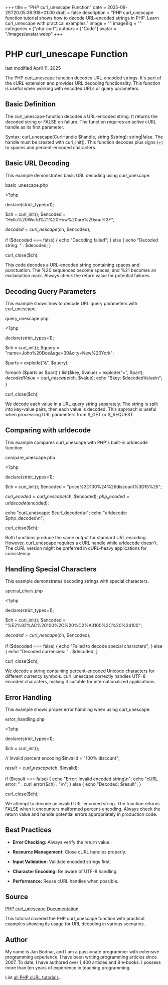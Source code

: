 +++
title = "PHP curl_unescape Function"
date = 2025-08-29T20:05:36.918+01:00
draft = false
description = "PHP curl_unescape function tutorial shows how to decode URL-encoded strings in PHP. Learn curl_unescape with practical examples."
image = ""
imageBig = ""
categories = ["php-curl"]
authors = ["Cude"]
avatar = "/images/avatar.webp"
+++

# PHP curl_unescape Function

last modified April 11, 2025

The PHP curl_unescape function decodes URL-encoded strings. It's
part of the cURL extension and provides URL decoding functionality. This
function is useful when working with encoded URLs or query parameters.

## Basic Definition

The curl_unescape function decodes a URL-encoded string. It
returns the decoded string or FALSE on failure. The function requires an
active cURL handle as its first parameter.

Syntax: curl_unescape(CurlHandle $handle, string $string): string|false.
The handle must be created with curl_init(). This function
decodes plus signs (+) to spaces and percent-encoded characters.

## Basic URL Decoding

This example demonstrates basic URL decoding using curl_unescape.

basic_unescape.php
  

&lt;?php

declare(strict_types=1);

$ch = curl_init();
$encoded = "Hello%20World%21%20How%20are%20you%3F";

$decoded = curl_unescape($ch, $encoded);

if ($decoded === false) {
    echo "Decoding failed";
} else {
    echo "Decoded string: " . $decoded;
}

curl_close($ch);

This code decodes a URL-encoded string containing spaces and punctuation.
The %20 sequences become spaces, and %21 becomes an exclamation mark.
Always check the return value for potential failures.

## Decoding Query Parameters

This example shows how to decode URL query parameters with curl_unescape.

query_unescape.php
  

&lt;?php

declare(strict_types=1);

$ch = curl_init();
$query = "name=John%20Doe&amp;age=30&amp;city=New%20York";

$parts = explode("&amp;", $query);

foreach ($parts as $part) {
    list($key, $value) = explode("=", $part);
    $decodedValue = curl_unescape($ch, $value);
    echo "$key: $decodedValue\n";
}

curl_close($ch);

We decode each value in a URL query string separately. The string is split
into key-value pairs, then each value is decoded. This approach is useful
when processing URL parameters from $_GET or $_REQUEST.

## Comparing with urldecode

This example compares curl_unescape with PHP's built-in urldecode function.

compare_unescape.php
  

&lt;?php

declare(strict_types=1);

$ch = curl_init();
$encoded = "price%3D100%24%26discount%3D15%25";

$curl_decoded = curl_unescape($ch, $encoded);
$php_decoded = urldecode($encoded);

echo "curl_unescape: $curl_decoded\n";
echo "urldecode: $php_decoded\n";

curl_close($ch);

Both functions produce the same output for standard URL encoding. However,
curl_unescape requires a cURL handle while urldecode doesn't. The cURL
version might be preferred in cURL-heavy applications for consistency.

## Handling Special Characters

This example demonstrates decoding strings with special characters.

special_chars.php
  

&lt;?php

declare(strict_types=1);

$ch = curl_init();
$encoded = "%E2%82%AC%20100%2C%20%C2%A3100%2C%20%24100";

$decoded = curl_unescape($ch, $encoded);

if ($decoded === false) {
    echo "Failed to decode special characters";
} else {
    echo "Decoded currencies: " . $decoded;
}

curl_close($ch);

We decode a string containing percent-encoded Unicode characters for
different currency symbols. curl_unescape correctly handles UTF-8 encoded
characters, making it suitable for internationalized applications.

## Error Handling

This example shows proper error handling when using curl_unescape.

error_handling.php
  

&lt;?php

declare(strict_types=1);

$ch = curl_init();

// Invalid percent encoding
$invalid = "100% discount";

$result = curl_unescape($ch, $invalid);

if ($result === false) {
    echo "Error: Invalid encoded string\n";
    echo "cURL error: " . curl_error($ch) . "\n";
} else {
    echo "Decoded: $result";
}

curl_close($ch);

We attempt to decode an invalid URL-encoded string. The function returns
FALSE when it encounters malformed percent-encoding. Always check the
return value and handle potential errors appropriately in production code.

## Best Practices

- **Error Checking:** Always verify the return value.

- **Resource Management:** Close cURL handles properly.

- **Input Validation:** Validate encoded strings first.

- **Character Encoding:** Be aware of UTF-8 handling.

- **Performance:** Reuse cURL handles when possible.

## Source

[PHP curl_unescape Documentation](https://www.php.net/manual/en/function.curl-unescape.php)

This tutorial covered the PHP curl_unescape function with practical
examples showing its usage for URL decoding in various scenarios.

## Author

My name is Jan Bodnar, and I am a passionate programmer with extensive
programming experience. I have been writing programming articles since 2007.
To date, I have authored over 1,400 articles and 8 e-books. I possess more
than ten years of experience in teaching programming.

List [all PHP cURL tutorials](/php/#php-curl).